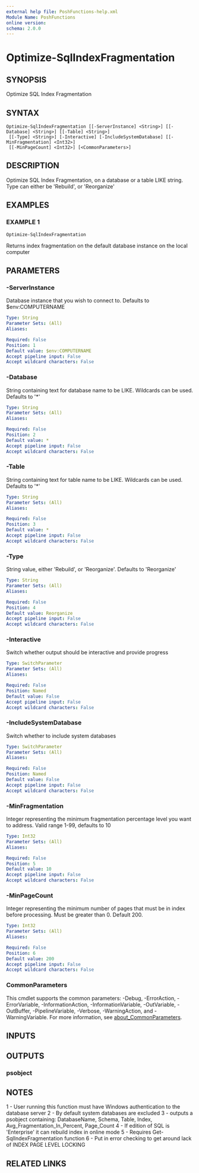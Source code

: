 ```yaml
---
external help file: PoshFunctions-help.xml
Module Name: PoshFunctions
online version:
schema: 2.0.0
---
```


# Optimize-SqlIndexFragmentation

## SYNOPSIS
Optimize SQL Index Fragmentation

## SYNTAX

```
Optimize-SqlIndexFragmentation [[-ServerInstance] <String>] [[-Database] <String>] [[-Table] <String>]
 [[-Type] <String>] [-Interactive] [-IncludeSystemDatabase] [[-MinFragmentation] <Int32>]
 [[-MinPageCount] <Int32>] [<CommonParameters>]
```

## DESCRIPTION
Optimize SQL Index Fragmentation, on a database or a table LIKE string.
Type can either be 'Rebuild', or 'Reorganize'

## EXAMPLES

### EXAMPLE 1
```
Optimize-SqlIndexFragmentation
```

Returns index fragmentation on the default database instance on the local computer

## PARAMETERS

### -ServerInstance
Database instance that you wish to connect to.
Defaults to $env:COMPUTERNAME

```yaml
Type: String
Parameter Sets: (All)
Aliases:

Required: False
Position: 1
Default value: $env:COMPUTERNAME
Accept pipeline input: False
Accept wildcard characters: False
```

### -Database
String containing text for database name to be LIKE.
Wildcards can be used.
Defaults to '*'

```yaml
Type: String
Parameter Sets: (All)
Aliases:

Required: False
Position: 2
Default value: *
Accept pipeline input: False
Accept wildcard characters: False
```

### -Table
String containing text for table name to be LIKE.
Wildcards can be used.
Defaults to '*'

```yaml
Type: String
Parameter Sets: (All)
Aliases:

Required: False
Position: 3
Default value: *
Accept pipeline input: False
Accept wildcard characters: False
```

### -Type
String value, either 'Rebuild', or 'Reorganize'.
Defaults to 'Reorganize'

```yaml
Type: String
Parameter Sets: (All)
Aliases:

Required: False
Position: 4
Default value: Reorganize
Accept pipeline input: False
Accept wildcard characters: False
```

### -Interactive
Switch whether output should be interactive and provide progress

```yaml
Type: SwitchParameter
Parameter Sets: (All)
Aliases:

Required: False
Position: Named
Default value: False
Accept pipeline input: False
Accept wildcard characters: False
```

### -IncludeSystemDatabase
Switch whether to include system databases

```yaml
Type: SwitchParameter
Parameter Sets: (All)
Aliases:

Required: False
Position: Named
Default value: False
Accept pipeline input: False
Accept wildcard characters: False
```

### -MinFragmentation
Integer representing the minimum fragmentation percentage level you want to address.
Valid range 1-99, defaults to 10

```yaml
Type: Int32
Parameter Sets: (All)
Aliases:

Required: False
Position: 5
Default value: 10
Accept pipeline input: False
Accept wildcard characters: False
```

### -MinPageCount
Integer representing the minimum number of pages that must be in index before processing.
Must be greater than 0.
Default 200.

```yaml
Type: Int32
Parameter Sets: (All)
Aliases:

Required: False
Position: 6
Default value: 200
Accept pipeline input: False
Accept wildcard characters: False
```

### CommonParameters
This cmdlet supports the common parameters: -Debug, -ErrorAction, -ErrorVariable, -InformationAction, -InformationVariable, -OutVariable, -OutBuffer, -PipelineVariable, -Verbose, -WarningAction, and -WarningVariable. For more information, see [about_CommonParameters](http://go.microsoft.com/fwlink/?LinkID=113216).

## INPUTS

## OUTPUTS

### psobject
## NOTES
1 - User running this function must have Windows authentication to the database server
2 - By default system databases are excluded
3 - outputs a psobject containing:
    DatabaseName, Schema, Table, Index, Avg_Fragmentation_In_Percent, Page_Count
4 - If edition of SQL is 'Enterprise' it can rebuild index in online mode
5 - Requires Get-SqlIndexFragmentation function
6 - Put in error checking to get around lack of INDEX PAGE LEVEL LOCKING

## RELATED LINKS
